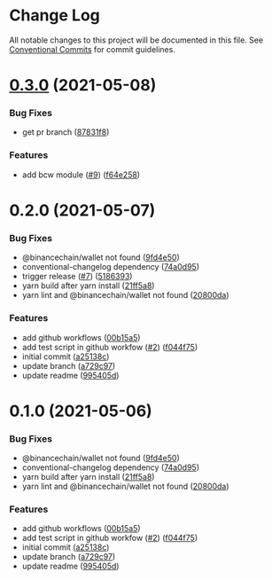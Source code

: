 # Change Log

All notable changes to this project will be documented in this file.
See [Conventional Commits](https://conventionalcommits.org) for commit guidelines.

# [0.3.0](https://github.com/binance-chain-npm/bcw.js/compare/v0.2.0...v0.3.0) (2021-05-08)


### Bug Fixes

* get pr branch ([87831f8](https://github.com/binance-chain-npm/bcw.js/commit/87831f865270675022dd2bc75c14fd3979541b6c))


### Features

* add bcw module ([#9](https://github.com/binance-chain-npm/bcw.js/issues/9)) ([f64e258](https://github.com/binance-chain-npm/bcw.js/commit/f64e2581639bfdd0f07bc47bff66c470523fc387))





# 0.2.0 (2021-05-07)


### Bug Fixes

* @binancechain/wallet not found ([9fd4e50](https://github.com/binance-chain-npm/bcw.js/commit/9fd4e50ab6caa2835cc8ed5c543ff9b5078c97b6))
* conventional-changelog dependency ([74a0d95](https://github.com/binance-chain-npm/bcw.js/commit/74a0d95843f11a76ee36d8c91a4746ada7b43db1))
* trigger release ([#7](https://github.com/binance-chain-npm/bcw.js/issues/7)) ([5186393](https://github.com/binance-chain-npm/bcw.js/commit/5186393450670290ee1b8df4f46cf50f4126a3e4))
* yarn build after yarn install ([21ff5a8](https://github.com/binance-chain-npm/bcw.js/commit/21ff5a81e23a1578984e8b829641ac84d670a58b))
* yarn lint and @binancechain/wallet not found ([20800da](https://github.com/binance-chain-npm/bcw.js/commit/20800da580217b5978ff4a7fa164a58cebf810d4))


### Features

* add github workflows ([00b15a5](https://github.com/binance-chain-npm/bcw.js/commit/00b15a5dfbae05580f8fd1b5b1157ea832fd03aa))
* add test script in github workfow ([#2](https://github.com/binance-chain-npm/bcw.js/issues/2)) ([f044f75](https://github.com/binance-chain-npm/bcw.js/commit/f044f75dd9f41ce1f4b0abac7fae274458749f43))
* initial commit ([a25138c](https://github.com/binance-chain-npm/bcw.js/commit/a25138c2a41ab47a0b7d843d73f76435d331c45b))
* update branch ([a729c97](https://github.com/binance-chain-npm/bcw.js/commit/a729c977a9f87b5d849bed19e9f8131eb8e71173))
* update readme ([995405d](https://github.com/binance-chain-npm/bcw.js/commit/995405dc64172947c874a91d8eaa20f66a6eac13))





# 0.1.0 (2021-05-06)


### Bug Fixes

* @binancechain/wallet not found ([9fd4e50](https://github.com/binance-chain-npm/bcw.js/commit/9fd4e50ab6caa2835cc8ed5c543ff9b5078c97b6))
* conventional-changelog dependency ([74a0d95](https://github.com/binance-chain-npm/bcw.js/commit/74a0d95843f11a76ee36d8c91a4746ada7b43db1))
* yarn build after yarn install ([21ff5a8](https://github.com/binance-chain-npm/bcw.js/commit/21ff5a81e23a1578984e8b829641ac84d670a58b))
* yarn lint and @binancechain/wallet not found ([20800da](https://github.com/binance-chain-npm/bcw.js/commit/20800da580217b5978ff4a7fa164a58cebf810d4))


### Features

* add github workflows ([00b15a5](https://github.com/binance-chain-npm/bcw.js/commit/00b15a5dfbae05580f8fd1b5b1157ea832fd03aa))
* add test script in github workfow ([#2](https://github.com/binance-chain-npm/bcw.js/issues/2)) ([f044f75](https://github.com/binance-chain-npm/bcw.js/commit/f044f75dd9f41ce1f4b0abac7fae274458749f43))
* initial commit ([a25138c](https://github.com/binance-chain-npm/bcw.js/commit/a25138c2a41ab47a0b7d843d73f76435d331c45b))
* update branch ([a729c97](https://github.com/binance-chain-npm/bcw.js/commit/a729c977a9f87b5d849bed19e9f8131eb8e71173))
* update readme ([995405d](https://github.com/binance-chain-npm/bcw.js/commit/995405dc64172947c874a91d8eaa20f66a6eac13))
